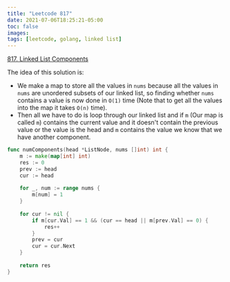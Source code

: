 ```yaml
---
title: "Leetcode 817"
date: 2021-07-06T18:25:21-05:00
toc: false
images:
tags: [leetcode, golang, linked list]
---
```


[817. Linked List Components](https://leetcode.com/problems/linked-list-components/)

The idea of this solution is:

* We make a map to store all the values in `nums` because all the values in `nums` are unordered subsets of our linked list, so finding whether `nums` contains a value is now done in `O(1)` time (Note that to get all the values into the map it takes `O(n)` time).
* Then all we have to do is loop through our linked list and if `m` (Our map is called `m`) contains the current value and it doesn't contain the previous value or the value is the head and `m` contains the value we know that we have another component.

``` go
func numComponents(head *ListNode, nums []int) int {
    m := make(map[int] int)
    res := 0
    prev := head
    cur := head
    
    for _, num := range nums {
        m[num] = 1
    }
    
    for cur != nil {
        if m[cur.Val] == 1 && (cur == head || m[prev.Val] == 0) {
            res++
        }
        prev = cur
        cur = cur.Next
    }
    
    return res
}
```